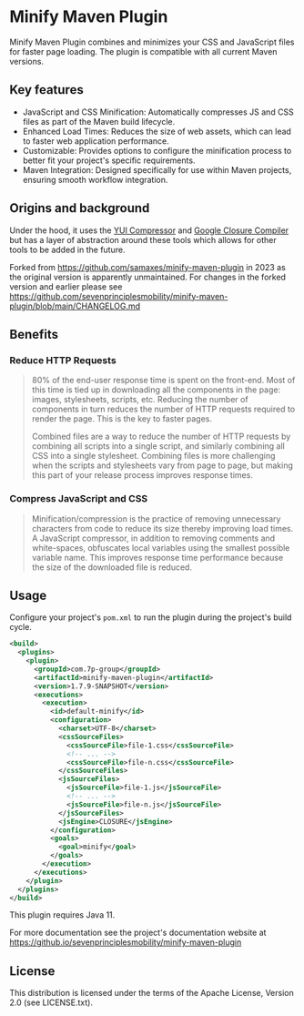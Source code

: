 # Minify Maven Plugin

Minify Maven Plugin combines and minimizes your CSS and JavaScript files for faster page loading. The plugin is compatible with all current Maven versions.

## Key features

- JavaScript and CSS Minification: Automatically compresses JS and CSS files as part of the Maven build lifecycle.
- Enhanced Load Times: Reduces the size of web assets, which can lead to faster web application performance.
- Customizable: Provides options to configure the minification process to better fit your project's specific requirements.
- Maven Integration: Designed specifically for use within Maven projects, ensuring smooth workflow integration.

## Origins and background

Under the hood, it uses the [YUI Compressor]([https://github.com/yui/yuicompressor](https://github.com/yui/yuicompressor)) and [Google Closure Compiler](https://developers.google.com/closure/compiler/) but has a layer of abstraction around these tools which allows for other tools to be added in the future.

Forked from https://github.com/samaxes/minify-maven-plugin in 2023 as the original version is apparently unmaintained. For changes in the forked version and earlier please see https://github.com/sevenprinciplesmobility/minify-maven-plugin/blob/main/CHANGELOG.md

## Benefits

### Reduce HTTP Requests

> 80% of the end-user response time is spent on the front-end. Most of this time is tied up in downloading all the components in the page: images, stylesheets, scripts, etc. Reducing the number of components in turn reduces the number of HTTP requests required to render the page. This is the key to faster pages.
>
> Combined files are a way to reduce the number of HTTP requests by combining all scripts into a single script, and similarly combining all CSS into a single stylesheet. Combining files is more challenging when the scripts and stylesheets vary from page to page, but making this part of your release process improves response times.

### Compress JavaScript and CSS
    
> Minification/compression is the practice of removing unnecessary characters from code to reduce its size thereby improving load times. A JavaScript compressor, in addition to removing comments and white-spaces, obfuscates local variables using the smallest possible variable name. This improves response time performance because the size of the downloaded file is reduced.

## Usage

Configure your project's `pom.xml` to run the plugin during the project's build cycle.

```xml
<build>
  <plugins>
    <plugin>
      <groupId>com.7p-group</groupId>
      <artifactId>minify-maven-plugin</artifactId>
      <version>1.7.9-SNAPSHOT</version>
      <executions>
        <execution>
          <id>default-minify</id>
          <configuration>
            <charset>UTF-8</charset>
            <cssSourceFiles>
              <cssSourceFile>file-1.css</cssSourceFile>
              <!-- ... -->
              <cssSourceFile>file-n.css</cssSourceFile>
            </cssSourceFiles>
            <jsSourceFiles>
              <jsSourceFile>file-1.js</jsSourceFile>
              <!-- ... -->
              <jsSourceFile>file-n.js</jsSourceFile>
            </jsSourceFiles>
            <jsEngine>CLOSURE</jsEngine>
          </configuration>
          <goals>
            <goal>minify</goal>
          </goals>
        </execution>
      </executions>
    </plugin>
  </plugins>
</build>
```

This plugin requires Java 11.

For more documentation see the project's documentation website at https://github.io/sevenprinciplesmobility/minify-maven-plugin

## License

This distribution is licensed under the terms of the Apache License, Version 2.0 (see LICENSE.txt).
